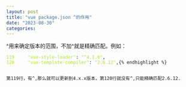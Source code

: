 ```yaml
---
layout: post
title: "vue package.json ^的作用"
date: "2023-08-30"
categories: 
---
```

<p>^用来确定版本的范围，不加^就是精确匹配。例如：</p>

<pre>
<code><span style="color:#abe338">119 </span>    <span style="color:#abe338">&quot;vue-style-loader&quot;</span>: <span style="color:#abe338">&quot;^4.1.0&quot;</span>,
<span style="color:#abe338">120 </span>    <span style="color:#abe338">&quot;vue-template-compiler&quot;</span>: <span style="color:#abe338">&quot;2.6.12&quot;</span>,{% endhighlight %}

<p>第119行，有^,那么就可以更新到4.x.x版本，第120行就没有^,只能精确匹配2.6.12.</p>

